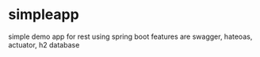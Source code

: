 # simpleapp
simple demo app for rest using spring boot features are swagger, hateoas, actuator, h2 database
